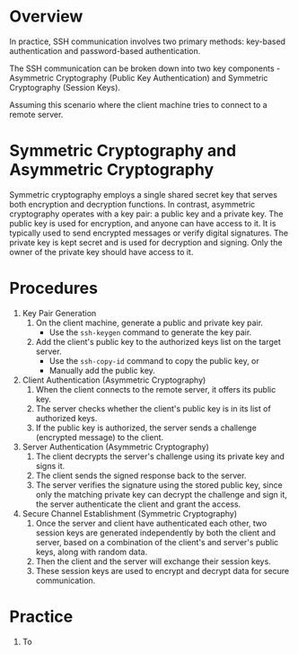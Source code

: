 # Overview
In practice, SSH communication involves two primary methods: key-based authentication and password-based authentication.

The SSH communication can be broken down into two key components - Asymmetric Cryptography (Public Key Authentication) and Symmetric Cryptography (Session Keys).

Assuming this scenario where the client machine tries to connect to a remote server.

# Symmetric Cryptography and Asymmetric Cryptography
Symmetric cryptography employs a single shared secret key that serves both encryption and decryption functions. In contrast, asymmetric cryptography operates with a key pair: a public key and a private key. The public key is used for encryption, and anyone can have access to it. It is typically used to send encrypted messages or verify digital signatures. The private key is kept secret and is used for decryption and signing. Only the owner of the private key should have access to it.

# Procedures
1. Key Pair Generation
   1. On the client machine, generate a public and private key pair.
      * Use the `ssh-keygen` command to generate the key pair.
   2. Add the client's public key to the authorized keys list on the target server.
      * Use the `ssh-copy-id` command to copy the public key, or
      * Manually add the public key.
2. Client Authentication (Asymmetric Cryptography)
   1. When the client connects to the remote server, it offers its public key.
   2. The server checks whether the client's public key is in its list of authorized keys.
   3. If the public key is authorized, the server sends a challenge (encrypted message) to the client.
3. Server Authentication (Asymmetric Cryptography)
   1. The client decrypts the server's challenge using its private key and signs it.
   2. The client sends the signed response back to the server.
   3. The server verifies the signature using the stored public key, since only the matching private key can decrypt the challenge and sign it, the server authenticate the client and grant the access.
4. Secure Channel Establishment (Symmetric Cryptography)
   1. Once the server and client have authenticated each other, two session keys are generated independently by both the client and server, based on a combination of the client's and server's public keys, along with random data.
   2. Then the client and the server will exchange their session keys.
   3. These session keys are used to encrypt and decrypt data for secure communication.

# Practice
1. To